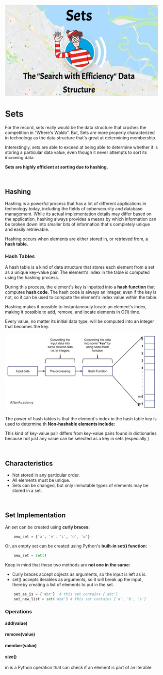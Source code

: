 ![Image of Waldo from "Where's Waldo"](../images/sets_intro.jpg)

# Sets
For the record, sets really would be the data structure that crushes the competition in "Where's Waldo". But, Sets are more properly characterized in technology as the data structure that's great at determining membership.
 
Interestingly, sets are able to exceed at being able to determine whether it is storing a particular data value, even though it never attempts to sort its incoming data.  

**Sets are highly efficient at sorting due to hashing.**

&nbsp;
## Hashing
Hashing is a powerful process that has a lot of different applications in technology today, including the fields of cybersecurity and database management. While its actual implementation details may differ based on the application, hashing always provides a means by which information can be broken down into smaller bits of information that's completely unique and easily retrievable.

Hashing occurs when elements are either stored in, or retrieved from, a **hash table.**

### Hash Tables
A hash table is a kind of data structure that stores each element from a set as a unique key-value pair. The element's index in the table is computed using the hashing process. 

During this process, the element's key is inputted into a **hash function** that computes **hash code**. The hash code is always an integer, even if the key is not, so it can be used to compute the element's index value within the table. 

Hashing makes it possible to instantaneouly locate an element's index, making it possible to add, remove, and locate elements in O(1) time. 

Every value, no matter its initial data type, will be computed into an integer that becomes the key. 

![Chart displaying the steps of the hashing process](../images/hashing_process.jpg)


The power of hash tables is that the element's index in the hash table key is used to determine th
**Non-hashable elements include:**


This kind of key-value pair differs from key-value pairs found in dictionaries because not just any value can be selected as a key in 
sets (especially )

&nbsp;
## Characteristics 
* Not stored in any particular order.
* All elements must be unique.
* Sets can be changed, but only immutable types of elements may be stored in a set.

&nbsp;
## Set Implementation
An set can be created using **curly braces:**

```python
    new_set = {'a', 'e', 'i', 'o', 'u'}
```

Or, an empty set can be created using Python's **built-in set() function:** 

```python
    new_set = set()
```

Keep in mind that these two methods are **not one in the same:**
* Curly braces accept objects as arguments, so the input is left as is.
* set() accepts iterables as arguments, so it will break up the input, 
thereby creating a list of elements to put in the set.

```python
    set_as_is = {'abc'}  # this set contains {'abc'}
    set_new_list = set('abc') # this set contains {'a', 'b', 'c'}
```

### Operations 

#### add(value)


#### remove(value)


#### member(value)


#### size()

in is a Python operation that can check if an element is part of an iterable
